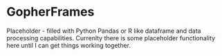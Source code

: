 # GopherFrames
Placeholder - filled with Python Pandas or R like dataframe and data processing capabilities. Currenlty there is some placeholder functionality here until I can get things working together.

